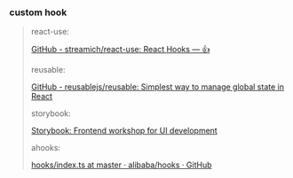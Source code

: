 ### custom hook

>react-use:
>
>[GitHub - streamich/react-use: React Hooks — 👍](https://github.com/streamich/react-use)
>
>reusable:
>
>[GitHub - reusablejs/reusable: Simplest way to manage global state in React](https://github.com/reusablejs/reusable)
>
>storybook:
>
>[Storybook: Frontend workshop for UI development](https://storybook.js.org/)
>
>ahooks:
>
>[hooks/index.ts at master · alibaba/hooks · GitHub](https://github.com/alibaba/hooks/blob/master/packages/hooks/src/useBoolean/index.ts)